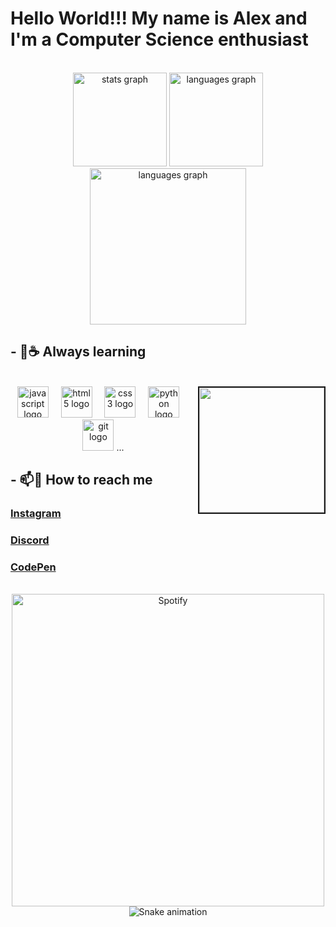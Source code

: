 # Hello World!!! My name is Alex and I'm a Computer Science enthusiast

<br>

<div align="center">
  <img src="https://github-readme-stats.vercel.app/api?username=sans-script&hide_titl![sans-script's Stats](https://github-readme-stats.vercel.app/api?username=sans-script&theme=github_dark&show_icons=true&hide_border=false&count_private=true)"  height="150" alt="stats graph"  />
  <img src="https://github-readme-stats.vercel.app/api/top-langs/?username=sans-script&theme=github_dark&show_icons=true&hide_border=false&layout=compact" height="150" alt="languages graph" />
  <img src="https://github-readme-streak-stats.herokuapp.com/?user=sans-script&theme=github_dark&hide_border=false" height="250" alt="languages graph" />
</div>

## - 🌱☕ Always learning

<br>

<img align="right" border="2px"  width="200" height="200" src="https://i.imgflip.com/89vrb6.gif"/>

<div align="center">
  <img src="https://cdn.jsdelivr.net/gh/devicons/devicon/icons/javascript/javascript-original.svg" height="50" alt="javascript logo"/>
  <img width="12" />
  <img src="https://cdn.jsdelivr.net/gh/devicons/devicon/icons/html5/html5-original.svg" height="50" alt="html5 logo"/>
  <img width="12" />
  <img src="https://cdn.jsdelivr.net/gh/devicons/devicon/icons/css3/css3-original.svg" height="50" alt="css3 logo"/>
  <img width="12" />
  <img src="https://cdn.jsdelivr.net/gh/devicons/devicon/icons/python/python-original.svg" height="50" alt="python logo"/>
  <img width="12" />
  <img src="https://cdn.jsdelivr.net/gh/devicons/devicon/icons/git/git-original.svg" height="50" alt="git logo"/>
  ...
</div>

## - 📫🔗 How to reach me

### [Instagram](https://www.instagram.com/_sans.alex)

### [Discord](https://discord.gg/5SARbGrNpP)

### [CodePen](https://codepen.io/sans-script)

<br>

<div align="center">

 <img src="https://spotify-github-profile.vercel.app/api/view?uid=ap0b5ngrzs5bzl771j7gx64dz&cover_image=true&theme=novatorem&show_offline=false&background_color=000000&interchange=false&bar_color=1eff00&bar_color_cover=false)](https://github.com/kittinan/spotify-github-profile" width="500" alt="Spotify"/>

</div>

<div align="center">
  <img src="https://raw.githubusercontent.com/sans-script/sans-script/output/snake.svg" alt="Snake animation"/>
</div>

